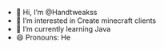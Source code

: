 - 👋 Hi, I’m @Handtweakss
- 👀 I’m interested in Create minecraft clients
- 🌱 I’m currently learning Java
- 😄 Pronouns: He

<!---
Handtweakss/Handtweakss is a ✨ special ✨ repository because its `README.md` (this file) appears on your GitHub profile.
You can click the Preview link to take a look at your changes.
--->
